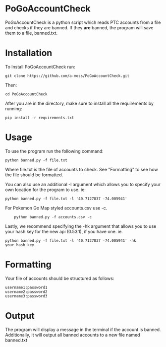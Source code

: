 # PoGoAccountCheck
PoGoAccountCheck is a python script which reads PTC accounts from a file and checks if they are banned. If they __are__ banned, the program will save them to a file, banned.txt.

# Installation
To Install PoGoAccountCheck run:

	git clone https://github.com/a-moss/PoGoAccountCheck.git

Then:

	cd PoGoAccountCheck

After you are in the directory, make sure to install all the requirements by running:

	pip install -r requirements.txt

# Usage

To use the program run the following command:

	python banned.py -f file.txt

Where file.txt is the file of accounts to check. See "Formatting" to see how the file should be formatted.

You can also use an additional -l argument which allows you to specify your own location for the program to use.
ie:

	python banned.py -f file.txt -l '40.7127837 -74.005941'

For Pokemon Go Map styled accounts.csv use -c.

		python banned.py -f accounts.csv -c


Lastly, we recommend specifying the -hk argument that allows you to use your hash key for the new api (0.53.1), if you have one.
ie.

	python banned.py -f file.txt -l '40.7127837 -74.005941' -hk your_hash_key




# Formatting
Your file of accounts should be structured as follows:

	username1:password1
	username2:password2
	username3:password3

# Output
The program will display a message in the terminal if the account is banned. Additionally, it will output all banned accounts to a new file named banned.txt
